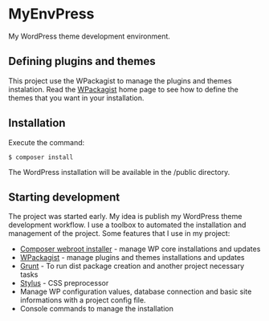 # MyEnvPress

My WordPress theme development environment.

## Defining plugins and themes

This project use the WPackagist to manage the plugins and themes instalation. Read the [WPackagist](http://wpackagist.org/) home page to see how to define the themes that you want in your installation.

## Installation

Execute the command:

	$ composer install

The WordPress installation will be available in the /public directory.

## Starting development

The project was started early. My idea is publish my WordPress theme development workflow. I use a toolbox to automated the installation and management of the project. Some features that I use in my project:

* [Composer webroot installer](https://github.com/fancyguy/webroot-installer) - manage WP core installations and updates
* [WPackagist](http://wpackagist.org/) - manage plugins and themes installations and updates
* [Grunt](http://gruntjs.com/) - To run dist package creation and another project necessary tasks
* [Stylus](http://stylus-lang.com/) - CSS preprocessor
* Manage WP configuration values, database connection and basic site informations with a project config file.
* Console commands to manage the installation
